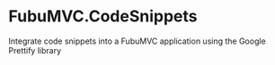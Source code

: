 FubuMVC.CodeSnippets
====================

Integrate code snippets into a FubuMVC application using the Google Prettify library
